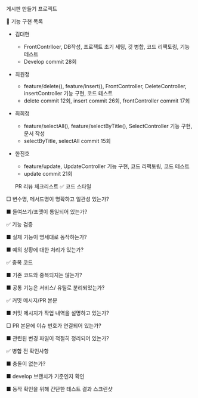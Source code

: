 게시판 만들기 프로젝트

📌 기능 구현 목록

- 김대현
  - FrontContrlloer, DB작성, 프로젝트 초기 세팅, 깃 병합, 코드 리팩토링, 기능 테스트
  - Develop commit 28회

- 최원정
  - feature/delete(), feature/insert(), FrontController, DeleteController, insertController 기능 구현, 코드 테스트
  - delete commit 12회, insert commit 26회, frontController commit 17회

- 최희정
  - feature/selectAll(), feature/selectByTitle(), SelectController 기능 구현, 문서 작성
  - selectByTitle, selectAll commit 15회

- 한진호
  - feature/update, UpdateController 기능 구현, 코드 리팩토링, 코드 테스트
  - update commit 21회

  PR 리뷰 체크리스트
✅ 코드 스타일

□ 변수명, 메서드명이 명확하고 일관성 있는가?

■ 들여쓰기/포맷이 통일되어 있는가?

✅ 기능 검증

■ 실제 기능이 명세대로 동작하는가?

■ 예외 상황에 대한 처리가 있는가?

✅ 중복 코드

■ 기존 코드와 중복되지는 않는가?

■ 공통 기능은 서비스/ 유틸로 분리되었는가?

✅ 커밋 메시지/PR 본문

■ 커밋 메시지가 작업 내역을 설명하고 있는가?

□ PR 본문에 이슈 번호가 연결되어 있는가?

■ 관련된 변경 파일이 적절히 정리되어 있는가?

✅ 병합 전 확인사항

■ 충돌이 없는가?

■ develop 브랜치가 기준인지 확인

■ 동작 확인을 위해 간단한 테스트 결과 스크린샷


